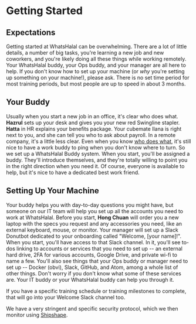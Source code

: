 # Getting Started

## Expectations
Getting started at WhatsHalal can be overwhelming. There are a lot of little details, a number of big tasks, you're learning a new job and new coworkers, and you're likely doing all these things while working remotely. Your WhatsHalal buddy, your Ops buddy, and your manager are all here to help. If you don't know how to set up your machine (or *why* you're setting up something on your machine!), please ask. There is no set time period for most training periods, but most people are up to speed in about 3 months.

## Your Buddy
Usually when you start a new job in an office, it's clear who does what. **Hazrul** sets up your desk and gives you your new red Swingline stapler. **Hatta** in HR explains your benefits package. Your cubemate Ilana is right next to you, and she can tell you who to ask about payroll. In a remote company, it's a little less clear. Even when you know [who does what](https://github.com/WhatsHalal/handbook/blob/master/orgchart.md), it's still nice to have a work buddy to ping when you don't know where to turn. So we set up a WhatsHalal Buddy system. When you start, you'll be assigned a buddy. They'll introduce themselves, and they're totally willing to point you in the right direction when you need it. Of course, everyone is available to help, but it's nice to have a dedicated best work friend.

## Setting Up Your Machine
Your buddy helps you with day-to-day questions you might have, but someone on our IT team will help you set up all the accounts you need to work at WhatsHalal. Before you start, **Hong Chuan** will order you a new laptop with the specs you request and any accessories you need, like an external keyboard, mouse, or monitor. Your manager will set up a Slack Donutbot dedicated to your onboarding called "Welcome, [your name]!". When you start, you'll have access to that Slack channel. In it, you'll see to-dos linking to accounts or services that you need to set up -- an external hard drive, 2FA for various accounts, Google Drive, and private wi-fi to name a few. You'll also see things that your Ops buddy or manager need to set up -- Docker (obvi), Slack, GitHub, and Atom, among a whole list of other things. Don't worry if you don't know what some of these services are. Your IT buddy or your WhatsHalal buddy can help you through it.

If you have a specific training schedule or training milestones to complete, that will go into your Welcome Slack channel too.

We have a very stringent and specific security protocol, which we then monitor using [Shipshape](https://github.com/WhatsHalal/shipshape/).
